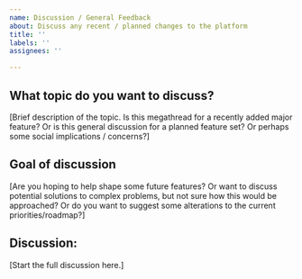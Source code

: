 ```yaml
---
name: Discussion / General Feedback
about: Discuss any recent / planned changes to the platform
title: ''
labels: ''
assignees: ''

---
```


<!-- IMPORTANT: PLEASE REPLACE OR DELETE (if not relevant) ANY TEXT IN BRACKETS [Like this] -->

## What topic do you want to discuss?
[Brief description of the topic. Is this megathread for a recently added major feature? Or is this general discussion for a planned feature set? Or perhaps some social implications / concerns?]

## Goal of discussion
[Are you hoping to help shape some future features? Or want to discuss potential solutions to complex problems, but not sure how this would be approached? Or do you want to suggest some alterations to the current priorities/roadmap?]

## Discussion:
[Start the full discussion here.]
